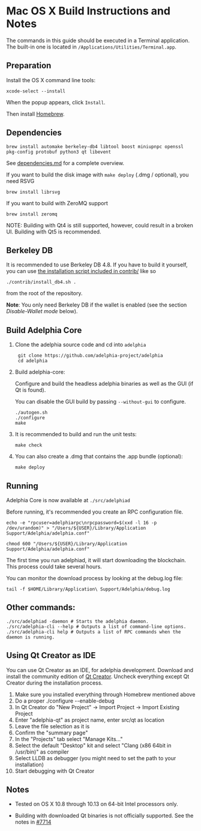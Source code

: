Mac OS X Build Instructions and Notes
====================================
The commands in this guide should be executed in a Terminal application.
The built-in one is located in `/Applications/Utilities/Terminal.app`.

Preparation
-----------
Install the OS X command line tools:

`xcode-select --install`

When the popup appears, click `Install`.

Then install [Homebrew](https://brew.sh).

Dependencies
----------------------

    brew install automake berkeley-db4 libtool boost miniupnpc openssl pkg-config protobuf python3 qt libevent

See [dependencies.md](dependencies.md) for a complete overview.

If you want to build the disk image with `make deploy` (.dmg / optional), you need RSVG

    brew install librsvg

If you want to build with ZeroMQ support
    
    brew install zeromq

NOTE: Building with Qt4 is still supported, however, could result in a broken UI. Building with Qt5 is recommended.

Berkeley DB
-----------
It is recommended to use Berkeley DB 4.8. If you have to build it yourself,
you can use [the installation script included in contrib/](/contrib/install_db4.sh)
like so

```shell
./contrib/install_db4.sh .
```

from the root of the repository.

**Note**: You only need Berkeley DB if the wallet is enabled (see the section *Disable-Wallet mode* below).

Build Adelphia Core
------------------------

1. Clone the adelphia source code and cd into `adelphia`

        git clone https://github.com/adelphia-project/adelphia
        cd adelphia

2.  Build adelphia-core:

    Configure and build the headless adelphia binaries as well as the GUI (if Qt is found).

    You can disable the GUI build by passing `--without-gui` to configure.

        ./autogen.sh
        ./configure
        make

3.  It is recommended to build and run the unit tests:

        make check

4.  You can also create a .dmg that contains the .app bundle (optional):

        make deploy

Running
-------

Adelphia Core is now available at `./src/adelphiad`

Before running, it's recommended you create an RPC configuration file.

    echo -e "rpcuser=adelphiarpc\nrpcpassword=$(xxd -l 16 -p /dev/urandom)" > "/Users/${USER}/Library/Application Support/Adelphia/adelphia.conf"

    chmod 600 "/Users/${USER}/Library/Application Support/Adelphia/adelphia.conf"

The first time you run adelphiad, it will start downloading the blockchain. This process could take several hours.

You can monitor the download process by looking at the debug.log file:

    tail -f $HOME/Library/Application\ Support/Adelphia/debug.log

Other commands:
-------

    ./src/adelphiad -daemon # Starts the adelphia daemon.
    ./src/adelphia-cli --help # Outputs a list of command-line options.
    ./src/adelphia-cli help # Outputs a list of RPC commands when the daemon is running.

Using Qt Creator as IDE
------------------------
You can use Qt Creator as an IDE, for adelphia development.
Download and install the community edition of [Qt Creator](https://www.qt.io/download/).
Uncheck everything except Qt Creator during the installation process.

1. Make sure you installed everything through Homebrew mentioned above
2. Do a proper ./configure --enable-debug
3. In Qt Creator do "New Project" -> Import Project -> Import Existing Project
4. Enter "adelphia-qt" as project name, enter src/qt as location
5. Leave the file selection as it is
6. Confirm the "summary page"
7. In the "Projects" tab select "Manage Kits..."
8. Select the default "Desktop" kit and select "Clang (x86 64bit in /usr/bin)" as compiler
9. Select LLDB as debugger (you might need to set the path to your installation)
10. Start debugging with Qt Creator

Notes
-----

* Tested on OS X 10.8 through 10.13 on 64-bit Intel processors only.

* Building with downloaded Qt binaries is not officially supported. See the notes in [#7714](https://github.com/bitcoin/bitcoin/issues/7714)
